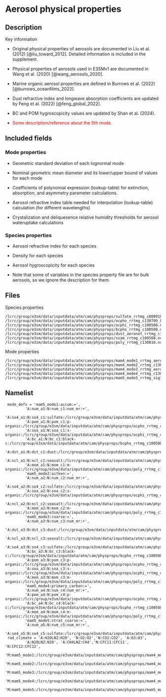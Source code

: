 
# Aerosol physical properties

## Description

Key information

- Original physical properties of aerosols are documented in Liu et al. (2012) [@liu_toward_2012]. Detailed information is included in the supplement.

- Physical properties of aerosols used in E3SMv1 are documented in Wang et al. (2020) [@wang_aerosols_2020].

- Marine organic aerosol properties are defined in Burrows et al. (2022) [@burrows_oceanfilms_2022].

- Dust refractive index and longwave absorption coefficients are updated by Feng et al. (2022) [@feng_global_2022].

- BC and POM hygroscopicity values are updated by Shan et al. (2024).

- <span style="color:red">Some description/reference about the 5th mode.</span>

## Included fields

### Mode properties

- Geometric standard deviation of each lognormal mode

- Nominal geometric mean diameter and its lower/upper bound of values for each mode

- Coefficients of polynomial expression (lookup-table) for extinction, absorption, and asymmetry parameter calculations.

- Aerosol refractive index table needed for interpolation (lookup-table) calculation (for different wavelengths)

- Crystalization and deliquesence relative humidity thresholds for aerosol wateruptake calculations

### Species properties

- Aerosol refractive index for each species

- Density for each species

- Aerosol hygroscopicity for each species

- Note that some of variables in the species property file are for bulk aerosols, so we ignore the description for them.

## Files

Species properties

```text
/lcrc/group/e3sm/data/inputdata/atm/cam/physprops/sulfate_rrtmg_c080918.nc
/lcrc/group/e3sm/data/inputdata/atm/cam/physprops/ocpho_rrtmg_c130709_kPOM0.04.nc
/lcrc/group/e3sm/data/inputdata/atm/cam/physprops/ocphi_rrtmg_c100508.nc
/lcrc/group/e3sm/data/inputdata/atm/cam/physprops/bcpho_rrtmg_c100508.nc
/lcrc/group/e3sm/data/inputdata/atm/cam/physprops/dust_aeronet_rrtmg_c141106.nc
/lcrc/group/e3sm/data/inputdata/atm/cam/physprops/ssam_rrtmg_c100508.nc
/lcrc/group/e3sm/data/inputdata/atm/cam/physprops/poly_rrtmg_c130816.nc
```

Mode properties

```text
/lcrc/group/e3sm/data/inputdata/atm/cam/physprops/mam4_mode1_rrtmg_aeronetdust_c141106.nc', 
/lcrc/group/e3sm/data/inputdata/atm/cam/physprops/mam4_mode2_rrtmg_c130628.nc',
/lcrc/group/e3sm/data/inputdata/atm/cam/physprops/mam4_mode3_rrtmg_aeronetdust_c141106.nc', 
/lcrc/group/e3sm/data/inputdata/atm/cam/physprops/mam4_mode4_rrtmg_c130628.nc',
/lcrc/group/e3sm/data/inputdata/atm/cam/physprops/mam5_mode5_rrtmg_sig1.2_dgnl.40_c03072023.nc'
```

## Namelist

```text
 mode_defs = 'mam5_mode1:accum:=', 
         'A:num_a1:N:num_c1:num_mr:+',
         'A:so4_a1:N:so4_c1:sulfate:/lcrc/group/e3sm/data/inputdata/atm/cam/physprops/sulfate_rrtmg_c080918.nc:+', 
         'A:pom_a1:N:pom_c1:p-organic:/lcrc/group/e3sm/data/inputdata/atm/cam/physprops/ocpho_rrtmg_c130709_kPOM0.04.nc:+',
         'A:soa_a1:N:soa_c1:s-organic:/lcrc/group/e3sm/data/inputdata/atm/cam/physprops/ocphi_rrtmg_c100508.nc:+', 
         'A:bc_a1:N:bc_c1:black-c:/lcrc/group/e3sm/data/inputdata/atm/cam/physprops/bcpho_rrtmg_c100508.nc:+',
         'A:dst_a1:N:dst_c1:dust:/lcrc/group/e3sm/data/inputdata/atm/cam/physprops/dust_aeronet_rrtmg_c141106.nc:+', 
         'A:ncl_a1:N:ncl_c1:seasalt:/lcrc/group/e3sm/data/inputdata/atm/cam/physprops/ssam_rrtmg_c100508.nc:+',
         'A:mom_a1:N:mom_c1:m-organic:/lcrc/group/e3sm/data/inputdata/atm/cam/physprops/poly_rrtmg_c130816.nc', 
         'mam5_mode2:aitken:=',
         'A:num_a2:N:num_c2:num_mr:+', 
         'A:so4_a2:N:so4_c2:sulfate:/lcrc/group/e3sm/data/inputdata/atm/cam/physprops/sulfate_rrtmg_c080918.nc:+',
         'A:soa_a2:N:soa_c2:s-organic:/lcrc/group/e3sm/data/inputdata/atm/cam/physprops/ocphi_rrtmg_c100508.nc:+', 
         'A:ncl_a2:N:ncl_c2:seasalt:/lcrc/group/e3sm/data/inputdata/atm/cam/physprops/ssam_rrtmg_c100508.nc:+',
         'A:mom_a2:N:mom_c2:m-organic:/lcrc/group/e3sm/data/inputdata/atm/cam/physprops/poly_rrtmg_c130816.nc', 
         'mam5_mode3:coarse:=',
         'A:num_a3:N:num_c3:num_mr:+', 
         'A:dst_a3:N:dst_c3:dust:/lcrc/group/e3sm/data/inputdata/atm/cam/physprops/dust_aeronet_rrtmg_c141106.nc:+',
         'A:ncl_a3:N:ncl_c3:seasalt:/lcrc/group/e3sm/data/inputdata/atm/cam/physprops/ssam_rrtmg_c100508.nc:+', 
         'A:so4_a3:N:so4_c3:sulfate:/lcrc/group/e3sm/data/inputdata/atm/cam/physprops/sulfate_rrtmg_c080918.nc:+',
         'A:bc_a3:N:bc_c3:black-c:/lcrc/group/e3sm/data/inputdata/atm/cam/physprops/bcpho_rrtmg_c100508.nc:+', 
         'A:pom_a3:N:pom_c3:p-organic:/lcrc/group/e3sm/data/inputdata/atm/cam/physprops/ocpho_rrtmg_c130709_kPOM0.04.nc:+',
         'A:soa_a3:N:soa_c3:s-organic:/lcrc/group/e3sm/data/inputdata/atm/cam/physprops/ocphi_rrtmg_c100508.nc:+', 
         'A:mom_a3:N:mom_c3:m-organic:/lcrc/group/e3sm/data/inputdata/atm/cam/physprops/poly_rrtmg_c130816.nc',
         'mam5_mode4:primary_carbon:=', 
         'A:num_a4:N:num_c4:num_mr:+',
         'A:pom_a4:N:pom_c4:p-organic:/lcrc/group/e3sm/data/inputdata/atm/cam/physprops/ocpho_rrtmg_c130709_kPOM0.04.nc:+', 
         'A:bc_a4:N:bc_c4:black-c:/lcrc/group/e3sm/data/inputdata/atm/cam/physprops/bcpho_rrtmg_c100508.nc:+',
         'A:mom_a4:N:mom_c4:m-organic:/lcrc/group/e3sm/data/inputdata/atm/cam/physprops/poly_rrtmg_c130816.nc', 
         'mam5_mode5:strat_coarse:=',
         'A:num_a5:N:num_c5:num_mr:+', 
         'A:so4_a5:N:so4_c5:sulfate:/lcrc/group/e3sm/data/inputdata/atm/cam/physprops/sulfate_rrtmg_c080918.nc'
 rad_climate = 'A:H2OLNZ:H2O', 'N:O2:O2','N:CO2:CO2', 'A:O3:O3',
         'A:N2OLNZ:N2O', 'A:CH4LNZ:CH4','N:CFC11:CFC11', 'N:CFC12:CFC12',
         'M:mam5_mode1:/lcrc/group/e3sm/data/inputdata/atm/cam/physprops/mam4_mode1_rrtmg_aeronetdust_c141106.nc', 
         'M:mam5_mode2:/lcrc/group/e3sm/data/inputdata/atm/cam/physprops/mam4_mode2_rrtmg_c130628.nc',
         'M:mam5_mode3:/lcrc/group/e3sm/data/inputdata/atm/cam/physprops/mam4_mode3_rrtmg_aeronetdust_c141106.nc', 
         'M:mam5_mode4:/lcrc/group/e3sm/data/inputdata/atm/cam/physprops/mam4_mode4_rrtmg_c130628.nc',
         'M:mam5_mode5:/lcrc/group/e3sm/data/inputdata/atm/cam/physprops/mam5_mode5_rrtmg_sig1.2_dgnl.40_c03072023.nc'
         
```
